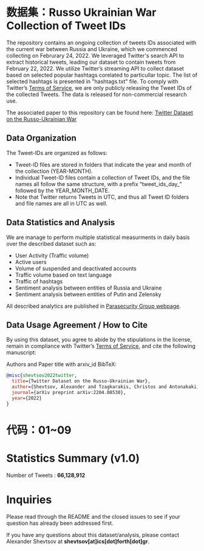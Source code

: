 # 数据集：Russo Ukrainian War Collection of Tweet IDs
 
The repository contains an ongoing collection of tweets IDs associated with the current war between Russia and Ukraine, which we commenced collecting on Februrary 24, 2022. We leveraged Twitter's search API to extract historical tweets, leading our dataset to contain tweets from February 22, 2022. We utilize Twitter’s streaming API to collect dataset based on selected popular hashtags corelated to particullar topic. The list of selected hashtags is presented in "hashtags.txt" file. To comply with Twitter’s [Terms of Service](https://developer.twitter.com/en/developer-terms/agreement-and-policy), we are only publicly releasing the Tweet IDs of the collected Tweets. The data is released for non-commercial research use. 

The associated paper to this repository can be found here: [Twitter Dataset on the Russo-Ukrainian War](https://arxiv.org/abs/2204.08530)



## Data Organization
The Tweet-IDs are organized as follows:
* Tweet-ID files are stored in folders that indicate the year and month of the collection (YEAR-MONTH). 
* Individual Tweet-ID files contain a collection of Tweet IDs, and the file names all follow the same structure, with a prefix “tweet_ids_day_” followed by the YEAR_MONTH_DATE. 
* Note that Twitter returns Tweets in UTC, and thus all Tweet ID folders and file names are all in UTC as well. 


## Data Statistics and Analysis
We are manage to perform multiple statistical measurments in daily basis over the described dataset such as:
* User Activity (Traffic volume)
* Active users
* Volume of suspended and deactivated accounts
* Traffic volume based on text language
* Traffic of hashtags
* Sentiment analysis between entities of Russia and Ukraine
* Sentiment analysis between entities of Putin and Zelensky

All described analytics are published in [Parasecurity Group webpage](https://alexdrk14.github.io/RussiaUkraineWar/). 

## Data Usage Agreement / How to Cite
By using this dataset, you agree to abide by the stipulations in the license, remain in compliance with Twitter’s [Terms of Service](https://developer.twitter.com/en/developer-terms/agreement-and-policy), and cite the following manuscript: 

Authors and Paper title with arxiv_id
BibTeX:
```bibtex
@misc{shevtsov2022twitter,
  title={Twitter Dataset on the Russo-Ukrainian War},
  author={Shevtsov, Alexander and Tzagkarakis, Christos and Antonakaki, Despoina and Pratikakis, Polyvios and Ioannidis, Sotiris},
  journal={arXiv preprint arXiv:2204.08530},
  year={2022}
}
```

# 代码：01~09


# Statistics Summary (v1.0)
Number of Tweets : **66,128,912**


# Inquiries

Please read through the README and the closed issues to see if your question has already been addressed first. 

If you have any  questions about this dataset/analysis, please contact Alexander Shevtsov at **shevtsov[at]ics[dot]forth[dot]gr**.

